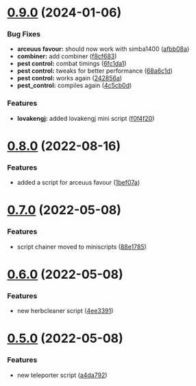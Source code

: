 # [0.9.0](https://github.com/bassiej14/wasp-mini/compare/v0.8.0...v0.9.0) (2024-01-06)


### Bug Fixes

* **arceuus favour:** should now work with simba1400 ([afbb08a](https://github.com/bassiej14/wasp-mini/commit/afbb08ae1a28e0f216e883ea42df9e84bd18d70b))
* **combiner:** add combiner ([f8cf683](https://github.com/bassiej14/wasp-mini/commit/f8cf683cd59c422964fdc96fa68c091b7f2259b2))
* **pest control:** combat timings ([6fc1da1](https://github.com/bassiej14/wasp-mini/commit/6fc1da10f961d7b09c0c669d1e7dea17fbaa22f9))
* **pest control:** tweaks for better performance ([68a6c1d](https://github.com/bassiej14/wasp-mini/commit/68a6c1d7841b0c55463b9257a788698c9a906109))
* **pest control:** works again ([242856a](https://github.com/bassiej14/wasp-mini/commit/242856a2a0eee6cd014ae3db37e0641d696bf542))
* **pest_control:** compiles again ([4c5cb0d](https://github.com/bassiej14/wasp-mini/commit/4c5cb0d5702b4418b229d5eadef1bbdb40754b52))


### Features

* **lovakengj:** added lovakengj mini script ([f0f4f20](https://github.com/bassiej14/wasp-mini/commit/f0f4f2064739bf7a6e9d1f99471f3f632b67e27f))



# [0.8.0](https://github.com/bassiej14/wasp-mini/compare/v0.7.0...v0.8.0) (2022-08-16)


### Features

* added a script for arceuus favour ([1bef07a](https://github.com/bassiej14/wasp-mini/commit/1bef07acf5b29d6960278bd0c009088570e59afe))



# [0.7.0](https://github.com/bassiej14/wasp-mini/compare/v0.6.0...v0.7.0) (2022-05-08)


### Features

* script chainer moved to miniscripts ([88e1785](https://github.com/bassiej14/wasp-mini/commit/88e17859792218d46d4a79283155abb687975b02))



# [0.6.0](https://github.com/bassiej14/wasp-mini/compare/v0.5.0...v0.6.0) (2022-05-08)


### Features

* new herbcleaner script ([4ee3391](https://github.com/bassiej14/wasp-mini/commit/4ee339186db623794eef2837c6a44fa1b277ca1b))



# [0.5.0](https://github.com/bassiej14/wasp-mini/compare/v0.4.0...v0.5.0) (2022-05-08)


### Features

* new teleporter script ([a4da792](https://github.com/bassiej14/wasp-mini/commit/a4da792cd561cd58d075b95bd2c9bdd13d492532))



